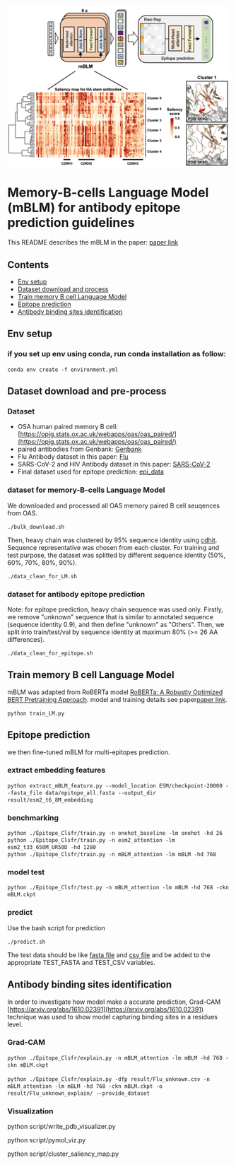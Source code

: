 ![header](imgs/header.png)
# Memory-B-cells Language Model (mBLM) for antibody epitope prediction guidelines
This README describes the mBLM in the paper: [paper link](https://www.biorxiv.org/content/10.1101/2023.09.11.557288v1)


## Contents

* [Env setup](#Env-setup)   
* [Dataset download and process](#dataset-download-and-process) 
* [Train memory B cell Language Model](#train-memory-b-cell-language-model)
* [Epitope prediction](#epitope-prediction)   
* [Antibody binding sites identification](#antibody-binding-sites-identification)   


## Env setup

### if you set up env using conda, run conda installation as follow:
```commandline
conda env create -f environment.yml
```

## Dataset download and pre-process

### Dataset

- OSA human paired memory B cell: [https://opig.stats.ox.ac.uk/webapps/oas/oas_paired/](https://opig.stats.ox.ac.uk/webapps/oas/oas_paired/)
- paired antibodies from Genbank: [Genbank](data/raw_data/all_paired_antibodies_from_GB_v6.xlsx)
- Flu Antibody dataset in this paper: [Flu](data/raw_data/HA_Abs_v17.xlsx)
- SARS-CoV-2 and HIV Antibody dataset in this paper: [SARS-CoV-2](data/raw_data/S-HA-HIV_Abs_v7.xlsx)
- Final dataset used for epitope prediction: [epi_data](result/epitope_for_training_v1.xlsx)

### dataset for memory-B-cells Language Model
We downloaded and processed all OAS memory paired B cell seuqences from OAS.

```commandline
./bulk_download.sh
```

Then, heavy chain was clustered by 95% sequence identity using [cdhit](https://github.com/weizhongli/cdhit). Sequence representative was chosen from each cluster.
For training and test purpose, the dataset was splitted by different sequence identity (50%, 60%, 70%, 80%, 90%).

```commandline
./data_clean_for_LM.sh
```

### dataset for antibody epitope prediction
Note: for epitope prediction, heavy chain sequence was used only. 
Firstly, we remove "unknown" sequence that is similar to annotated sequence (sequence identity 0.9), and then define "unknown" as "Others".
Then, we split into train/test/val by sequence identity at maximum 80% (>= 26 AA differences).

```commandline
./data_clean_for_epitope.sh
```

## Train memory B cell Language Model

mBLM was adapted from RoBERTa model [RoBERTa: A Robustly Optimized BERT Pretraining Approach](https://arxiv.org/abs/1907.11692).
model and training details see paper[paper link](https://www.biorxiv.org/content/10.1101/2023.09.11.557288v1).

```commandline
python train_LM.py
```

## Epitope prediction
we then fine-tuned mBLM for multi-epitopes prediction.

### extract embedding features

```commandline
python extract_mBLM_feature.py --model_location ESM/checkpoint-20000 --fasta_file data/epitope_all.fasta --output_dir result/esm2_t6_8M_embedding
```
### benchmarking
```commandline
python ./Epitope_Clsfr/train.py -n onehot_baseline -lm onehot -hd 26
python ./Epitope_Clsfr/train.py -n esm2_attention -lm esm2_t33_650M_UR50D -hd 1280
python ./Epitope_Clsfr/train.py -n mBLM_attention -lm mBLM -hd 768
```
### model test
```commandline
python ./Epitope_Clsfr/test.py -n mBLM_attention -lm mBLM -hd 768 -ckn mBLM.ckpt
```

### predict

Use the bash script for prediction

```commandline
./predict.sh
```

The test data should be like [fasta file](https://github.com/ANugmanova/HA_Abs/tree/main/Ab_epitope/data/test.fasta) and [csv file](https://github.com/ANugmanova/HA_Abs/tree/main/Ab_epitope/result/epitope_test.tsv)
 and be added to the appropriate TEST_FASTA and TEST_CSV variables.


## Antibody binding sites identification
In order to investigate how model make a accurate prediction, Grad-CAM [https://arxiv.org/abs/1610.02391](https://arxiv.org/abs/1610.02391) technique was used to show model capturing binding sites in a residues level.

### Grad-CAM
```commandline
python ./Epitope_Clsfr/explain.py -n mBLM_attention -lm mBLM -hd 768 -ckn mBLM.ckpt

python ./Epitope_Clsfr/explain.py -dfp result/Flu_unknown.csv -n mBLM_attention -lm mBLM -hd 768 -ckn mBLM.ckpt -o result/Flu_unknown_explain/ --provide_dataset
```

### Visualization
python script/write_pdb_visualizer.py

python script/pymol_viz.py

python script/cluster_saliency_map.py
